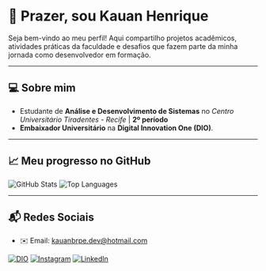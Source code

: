 # 👋 Prazer, sou **Kauan Henrique**

Seja bem-vindo ao meu perfil! Aqui compartilho projetos acadêmicos, atividades práticas da faculdade e desafios que fazem parte da minha jornada como desenvolvedor em formação.

---

## 💻 Sobre mim

- Estudante de **Análise e Desenvolvimento de Sistemas** no *Centro Universitário Tiradentes - Recife* | **2º período**
- **Embaixador Universitário** na **Digital Innovation One (DIO)**.

---

## 📈 Meu progresso no GitHub

<div>
  <img src="https://github-readme-stats.vercel.app/api?username=kauanbrpe&show_icons=true&theme=dark&include_all_commits=true&count_private=true" alt="GitHub Stats">
  <img src="https://github-readme-stats.vercel.app/api/top-langs/?username=kauanbrpe&layout=compact&langs_count=16&theme=dark" alt="Top Languages">
</div>

---

## 📬 Redes Sociais

- ✉️ Email: [kauanbrpe.dev@hotmail.com](mailto:kauanbrpe.dev@hotmail.com)

[![DIO](https://img.shields.io/badge/-DIO-%23E4405F?style=for-the-badge&logo=dio&logoColor=white)](https://dio.me/users/kauanbrpe_dev)  [![Instagram](https://img.shields.io/badge/-Instagram-%23E4405F?style=for-the-badge&logo=instagram&logoColor=white)](https://www.instagram.com/kauanbrpe.dev/)  [![LinkedIn](https://img.shields.io/badge/-LinkedIn-%230077B5?style=for-the-badge&logo=linkedin&logoColor=white)](https://www.linkedin.com/in/kauanbrpe)
